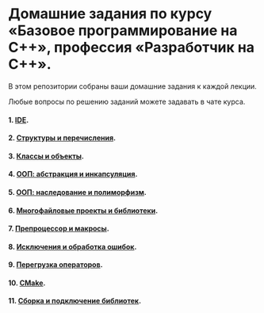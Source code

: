 # Домашние задания по курсу «Базовое программирование на C++», профессия «Разработчик на С++».

В этом репозитории собраны ваши домашние задания к каждой лекции. 

Любые вопросы по решению заданий можете задавать в чате курса.

#### 1. [IDE](01).
#### 2. [Структуры и перечисления](02).
#### 3. [Классы и объекты](03).
#### 4. [ООП: абстракция и инкапсуляция](04).
#### 5. [ООП: наследование и полиморфизм](05).
#### 6. [Многофайловые проекты и библиотеки](06).
#### 7. [Препроцессор и макросы](07).
#### 8. [Исключения и обработка ошибок](08).
#### 9. [Перегрузка операторов](09).
#### 10. [CMake](10).
#### 11. [Сборка и подключение библиотек](11).
